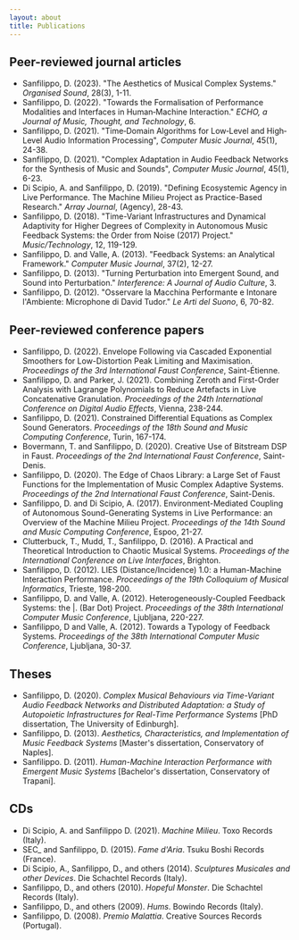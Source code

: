 ```yaml
---
layout: about
title: Publications
---
```


## Peer-reviewed journal articles
- Sanfilippo, D. (2023). "The Aesthetics of Musical Complex Systems." _Organised Sound_, 28(3), 1-11.
- Sanfilippo, D. (2022). "Towards the Formalisation of Performance Modalities and Interfaces in Human‐Machine Interaction." _ECHO, a Journal of Music, Thought, and Technology_, 6.
- Sanfilippo, D. (2021). "Time‐Domain Algorithms for Low‐Level and High‐Level Audio Information Processing", _Computer Music Journal_, 45(1), 24-38.
- Sanfilippo, D. (2021). "Complex Adaptation in Audio Feedback Networks for the Synthesis of Music and Sounds", _Computer Music Journal_, 45(1), 6-23.
- Di Scipio, A. and Sanfilippo, D. (2019). "Defining Ecosystemic Agency in Live Performance. The Machine Milieu Project as Practice-Based Research." _Array Journal_, (Agency), 28-43.
- Sanfilippo, D. (2018). "Time-Variant Infrastructures and Dynamical Adaptivity for Higher Degrees of Complexity in Autonomous Music Feedback Systems: the Order from Noise (2017) Project." _Music/Technology_, 12, 119-129.
- Sanfilippo, D. and Valle, A. (2013). "Feedback Systems: an Analytical Framework." _Computer Music Journal_, 37(2), 12-27.
- Sanfilippo, D. (2013). "Turning Perturbation into Emergent Sound, and Sound into Perturbation." _Interference: A Journal of Audio Culture_, 3.
- Sanfilippo, D. (2012). "Osservare la Macchina Performante e Intonare l'Ambiente: Microphone di David Tudor." _Le Arti del Suono_, 6, 70-82.

## Peer-reviewed conference papers
- Sanfilippo, D. (2022). Envelope Following via Cascaded Exponential Smoothers for Low-Distortion Peak Limiting and Maximisation. _Proceedings of the 3rd International Faust Conference_, Saint-Étienne.
- Sanfilippo, D. and Parker, J. (2021). Combining Zeroth and First-Order Analysis with Lagrange Polynomials to Reduce Artefacts in Live Concatenative Granulation. _Proceedings of the 24th International Conference on Digital Audio Effects_, Vienna, 238-244.
- Sanfilippo, D. (2021). Constrained Differential Equations as Complex Sound Generators. _Proceedings of the 18th Sound and Music Computing Conference_, Turin, 167-174.
- Bovermann, T. and Sanfilippo, D. (2020). Creative Use of Bitstream DSP in Faust. _Proceedings of the 2nd International Faust Conference_, Saint-Denis.
- Sanfilippo, D. (2020). The Edge of Chaos Library: a Large Set of Faust Functions for the Implementation of Music Complex Adaptive Systems. _Proceedings of the 2nd International Faust Conference_, Saint-Denis.
- Sanfilippo, D. and Di Scipio, A. (2017). Environment-Mediated Coupling of Autonomous Sound-Generating Systems in Live Performance: an Overview of the Machine Milieu Project. _Proceedings of the 14th Sound and Music Computing Conference_, Espoo, 21-27.
- Clutterbuck, T., Mudd, T., Sanfilippo, D. (2016). A Practical and Theoretical Introduction to Chaotic Musical Systems. _Proceedings of the International Conference on Live Interfaces_, Brighton.
- Sanfilippo, D. (2012). LIES (Distance/Incidence) 1.0: a Human-Machine Interaction Performance. _Proceedings of the 19th Colloquium of Musical Informatics_, Trieste, 198-200.
- Sanfilippo, D. and Valle, A. (2012). Heterogeneously-Coupled Feedback Systems: the \|. (Bar Dot) Project. _Proceedings of the 38th International Computer Music Conference_, Ljubljana, 220-227.
- Sanfilippo, D and Valle, A. (2012). Towards a Typology of Feedback Systems. _Proceedings of the 38th International Computer Music Conference_, Ljubljana, 30-37.

## Theses
- Sanfilippo, D. (2020). _Complex Musical Behaviours via Time-Variant Audio Feedback Networks and Distributed Adaptation: a Study of Autopoietic Infrastructures for Real-Time Performance Systems_ [PhD dissertation, The University of Edinburgh].
- Sanfilippo, D. (2013). _Aesthetics, Characteristics, and Implementation of Music Feedback Systems_ [Master's dissertation, Conservatory of Naples].
- Sanfilippo. D. (2011). _Human-Machine Interaction Performance with Emergent Music Systems_ [Bachelor's dissertation, Conservatory of Trapani].

## CDs
- Di Scipio, A. and Sanfilippo D. (2021). _Machine Milieu_. Toxo Records (Italy).
- SEC_ and Sanfilippo, D. (2015). _Fame d'Aria_. Tsuku Boshi Records (France).
- Di Scipio, A., Sanfilippo, D., and others (2014). _Sculptures Musicales and other Devices_. Die Schachtel Records (Italy).
- Sanfilippo, D., and others (2010). _Hopeful Monster_. Die Schachtel Records (Italy).
- Sanfilippo, D., and others (2009). _Hums_. Bowindo Records (Italy).
- Sanfilippo, D. (2008). _Premio Malattia_. Creative Sources Records (Portugal).
